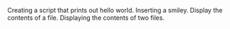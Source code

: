 Creating a script that prints out hello world.
Inserting a smiley.
Display the contents of a file.
Displaying the contents of two files.
